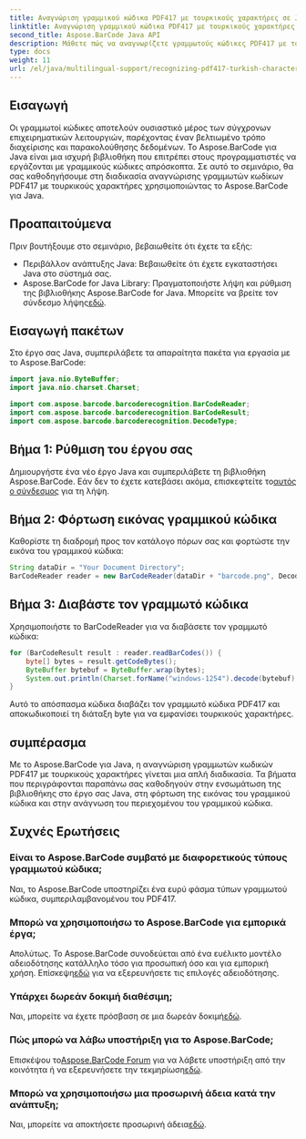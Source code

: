 ```yaml
---
title: Αναγνώριση γραμμικού κώδικα PDF417 με τουρκικούς χαρακτήρες σε Java
linktitle: Αναγνώριση γραμμικού κώδικα PDF417 με τουρκικούς χαρακτήρες
second_title: Aspose.BarCode Java API
description: Μάθετε πώς να αναγνωρίζετε γραμμωτούς κώδικες PDF417 με τουρκικούς χαρακτήρες σε Java χρησιμοποιώντας το Aspose.BarCode. Εύκολη ενσωμάτωση και ισχυρές δυνατότητες αποκωδικοποίησης.
type: docs
weight: 11
url: /el/java/multilingual-support/recognizing-pdf417-turkish-characters/
---
```


## Εισαγωγή

Οι γραμμωτοί κώδικες αποτελούν ουσιαστικό μέρος των σύγχρονων επιχειρηματικών λειτουργιών, παρέχοντας έναν βελτιωμένο τρόπο διαχείρισης και παρακολούθησης δεδομένων. Το Aspose.BarCode για Java είναι μια ισχυρή βιβλιοθήκη που επιτρέπει στους προγραμματιστές να εργάζονται με γραμμικούς κώδικες απρόσκοπτα. Σε αυτό το σεμινάριο, θα σας καθοδηγήσουμε στη διαδικασία αναγνώρισης γραμμωτών κωδίκων PDF417 με τουρκικούς χαρακτήρες χρησιμοποιώντας το Aspose.BarCode για Java.

## Προαπαιτούμενα

Πριν βουτήξουμε στο σεμινάριο, βεβαιωθείτε ότι έχετε τα εξής:

- Περιβάλλον ανάπτυξης Java: Βεβαιωθείτε ότι έχετε εγκαταστήσει Java στο σύστημά σας.
-  Aspose.BarCode for Java Library: Πραγματοποιήστε λήψη και ρύθμιση της βιβλιοθήκης Aspose.BarCode for Java. Μπορείτε να βρείτε τον σύνδεσμο λήψης[εδώ](https://releases.aspose.com/barcode/java/).

## Εισαγωγή πακέτων

Στο έργο σας Java, συμπεριλάβετε τα απαραίτητα πακέτα για εργασία με το Aspose.BarCode:

```java
import java.nio.ByteBuffer;
import java.nio.charset.Charset;

import com.aspose.barcode.barcoderecognition.BarCodeReader;
import com.aspose.barcode.barcoderecognition.BarCodeResult;
import com.aspose.barcode.barcoderecognition.DecodeType;
```

## Βήμα 1: Ρύθμιση του έργου σας

 Δημιουργήστε ένα νέο έργο Java και συμπεριλάβετε τη βιβλιοθήκη Aspose.BarCode. Εάν δεν το έχετε κατεβάσει ακόμα, επισκεφτείτε το[αυτός ο σύνδεσμος](https://releases.aspose.com/barcode/java/) για τη λήψη.

## Βήμα 2: Φόρτωση εικόνας γραμμικού κώδικα

Καθορίστε τη διαδρομή προς τον κατάλογο πόρων σας και φορτώστε την εικόνα του γραμμικού κώδικα:

```java
String dataDir = "Your Document Directory";
BarCodeReader reader = new BarCodeReader(dataDir + "barcode.png", DecodeType.PDF_417);
```

## Βήμα 3: Διαβάστε τον γραμμωτό κώδικα

Χρησιμοποιήστε το BarCodeReader για να διαβάσετε τον γραμμωτό κώδικα:

```java
for (BarCodeResult result : reader.readBarCodes()) {
    byte[] bytes = result.getCodeBytes();
    ByteBuffer bytebuf = ByteBuffer.wrap(bytes);
    System.out.println(Charset.forName("windows-1254").decode(bytebuf).toString());
}
```

Αυτό το απόσπασμα κώδικα διαβάζει τον γραμμωτό κώδικα PDF417 και αποκωδικοποιεί τη διάταξη byte για να εμφανίσει τουρκικούς χαρακτήρες.

## συμπέρασμα

Με το Aspose.BarCode για Java, η αναγνώριση γραμμωτών κωδικών PDF417 με τουρκικούς χαρακτήρες γίνεται μια απλή διαδικασία. Τα βήματα που περιγράφονται παραπάνω σας καθοδηγούν στην ενσωμάτωση της βιβλιοθήκης στο έργο σας Java, στη φόρτωση της εικόνας του γραμμικού κώδικα και στην ανάγνωση του περιεχομένου του γραμμικού κώδικα.

## Συχνές Ερωτήσεις

### Είναι το Aspose.BarCode συμβατό με διαφορετικούς τύπους γραμμωτού κώδικα;
Ναι, το Aspose.BarCode υποστηρίζει ένα ευρύ φάσμα τύπων γραμμωτού κώδικα, συμπεριλαμβανομένου του PDF417.

### Μπορώ να χρησιμοποιήσω το Aspose.BarCode για εμπορικά έργα;
 Απολύτως. Το Aspose.BarCode συνοδεύεται από ένα ευέλικτο μοντέλο αδειοδότησης κατάλληλο τόσο για προσωπική όσο και για εμπορική χρήση. Επίσκεψη[εδώ](https://purchase.aspose.com/buy) για να εξερευνήσετε τις επιλογές αδειοδότησης.

### Υπάρχει δωρεάν δοκιμή διαθέσιμη;
 Ναι, μπορείτε να έχετε πρόσβαση σε μια δωρεάν δοκιμή[εδώ](https://releases.aspose.com/).

### Πώς μπορώ να λάβω υποστήριξη για το Aspose.BarCode;
 Επισκέψου το[Aspose.BarCode Forum](https://forum.aspose.com/c/barcode/13) για να λάβετε υποστήριξη από την κοινότητα ή να εξερευνήσετε την τεκμηρίωση[εδώ](https://reference.aspose.com/barcode/java/).

### Μπορώ να χρησιμοποιήσω μια προσωρινή άδεια κατά την ανάπτυξη;
 Ναι, μπορείτε να αποκτήσετε προσωρινή άδεια[εδώ](https://purchase.aspose.com/temporary-license/).
